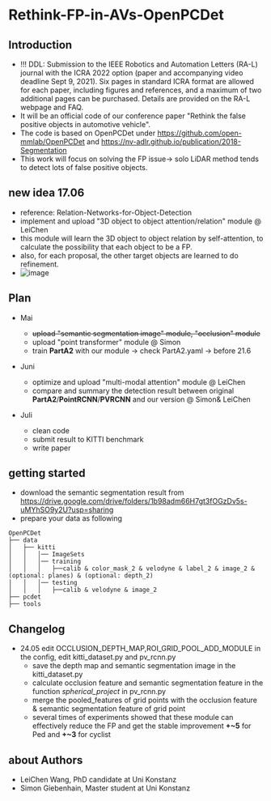 # Rethink-FP-in-AVs-OpenPCDet

## Introduction 
* !!! DDL: Submission to the IEEE Robotics and Automation Letters (RA-L) journal with the ICRA 2022 option (paper and accompanying video deadline Sept 9, 2021). Six pages in standard ICRA format are allowed for each paper, including figures and references, and a maximum of two additional pages can be purchased. Details are provided on the RA-L webpage and FAQ.
* It will be an official code of our conference paper "Rethink the false positive objects in automotive vehicle". 
* The code is based on OpenPCDet under https://github.com/open-mmlab/OpenPCDet and https://nv-adlr.github.io/publication/2018-Segmentation
* This work will focus on solving the FP issue-> solo LiDAR method tends to detect lots of false positive objects.

## new idea 17.06 
  * reference: Relation-Networks-for-Object-Detection
  * implement and upload "3D object to object attention/relation" module @ LeiChen
  * this module will learn the 3D object to object relation by self-attention, to calculate the possibility that each object to be a FP.
  * also, for each proposal, the other target objects are learned to do refinement.  
  * ![image](https://user-images.githubusercontent.com/24293567/122360165-7ad74f00-cf56-11eb-860a-2885deb296e3.png)



## Plan 
* Mai
  * ~~upload "semantic segmentation image" module, "occlusion" module~~
  * upload "point transformer" module @ Simon
  * train **PartA2** with our module -> check PartA2.yaml -> before 21.6

* Juni
  * optimize and upload "multi-modal attention" module @ LeiChen 
  * compare and summary the detection result between original **PartA2**/**PointRCNN**/**PVRCNN** and our version @ Simon& LeiChen 
  
* Juli
  * clean code 
  * submit result to KITTI benchmark
  * write paper


## getting started
* download the semantic segmentation result from https://drive.google.com/drive/folders/1b98adm66H7gt3fOGzDv5s-uMYhSO9y2U?usp=sharing
* prepare your data as following
```
OpenPCDet
├── data
│   ├── kitti
│   │   │── ImageSets
│   │   │── training
│   │   │   ├──calib & color_mask_2 & velodyne & label_2 & image_2 & (optional: planes) & (optional: depth_2)
│   │   │── testing
│   │   │   ├──calib & velodyne & image_2
├── pcdet
├── tools
```
## Changelog
* 24.05 edit OCCLUSION_DEPTH_MAP,ROI_GRID_POOL_ADD_MODULE in the config, edit kitti_dataset.py and pv_rcnn.py
  * save the depth map and semantic segmentation image in the kitti_dataset.py
  * calculate occlusion feature and semantic segmentation feature in the function _spherical_project_ in pv_rcnn.py
  * merge the pooled_features of grid points with the occlusion feature & semantic segmentation feature of grid point
  * several times of experiments showed that these module can effectively reduce the FP and get the stable improvement **+~5** for Ped and **+~3** for cyclist

## about Authors
* LeiChen Wang, PhD candidate at Uni Konstanz
* Simon Giebenhain, Master student at Uni Konstanz

